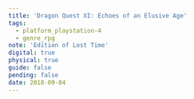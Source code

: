 ```yaml
---
title: 'Dragon Quest XI: Echoes of an Elusive Age'
tags:
  - platform_playstation-4
  - genre_rpg
note: 'Edition of Lost Time'
digital: true
physical: true
guide: false
pending: false
date: 2018-09-04
---
```

